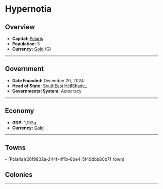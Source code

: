 <!--UNDEDITED FILE, remove this entire line if this file has been edited!-->
# <!--NAME-->Hypernotia<!--NAME-->

## Overview

- **Capital:** <!--CAPITAL_LINK-->[Polaris](26f9802a-244f-4f1b-8be4-5f49dbb80b7f_town)<!--CAPITAL_LINK-->
- **Population:** <!--POPULATION-->3<!--POPULATION-->
- **Currency:** <!--CURRENCY_LINK-->[Gold](Gold_currency)<!--CURRENCY_LINK--> (<!--CURRENCY_ABV-->G<!--CURRENCY_ABV-->)

---

## Government

- **Date Founded:** <!--FOUNDED-->December 20, 2024<!--FOUNDED-->
- **Head of State:** <!--LEADER_TITLE_LINK-->[SouthEast HellShade_](HellShade__user)<!--LEADER_TITLE_LINK-->
- **Governmental System:** <!--GOVERNMENT-->Autocracy<!--GOVERNMENT-->

---

## Economy

- **GDP:** <!--GDP-->1,192g<!--GDP-->
- **Currency:** <!--CURRENCY_LINK-->[Gold](Gold_currency)<!--CURRENCY_LINK-->

---

## Towns

<!--TOWNS-->- [Polaris](26f9802a-244f-4f1b-8be4-5f49dbb80b7f_town)<!--TOWNS-->

## Colonies

<!--COLONIES--><!--COLONIES-->

---